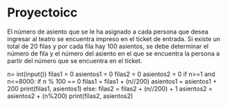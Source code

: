 # Proyectoicc 

El número de asiento que se le ha asignado a cada persona que desea ingresar al teatro se encuentra
impreso en el ticket de entrada. Si existe un total de 20 filas y por cada fila hay 100 asientos, 
se debe determinar el número de fila y el número del asiento en el que se encuentra la persona 
a partir del número que se encuentra en el ticket.


n= int(input())
filas1 = 0 
asientos1 = 0
filas2 = 0
asientos2 = 0
if n>=1 and n<=8000:
  if n % 100 == 0
    filas1 = filas1 + (n//200)
    asientos1 = asientos1 + 200
    print(filas1, asientos1)
  else:
    filas2 = filas2 + (n//200) + 1
    asientos2 = asientos2 + (n%200)
    print(filas2, asientos2)
